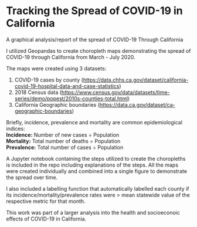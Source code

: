 # Tracking the Spread of COVID-19 in California

A graphical analysis/report of the spread of COVID-19 Through California

I utilized Geopandas to create choropleth maps demonstrating the spread of COVID-19 through California from March - July 2020. 

The maps were created using 3 datasets:
1. COVID-19 cases by county (https://data.chhs.ca.gov/dataset/california-covid-19-hospital-data-and-case-statistics)
2. 2018 Census data (https://www.census.gov/data/datasets/time-series/demo/popest/2010s-counties-total.html)
3. California Geographic boundaries (https://data.ca.gov/dataset/ca-geographic-boundaries)

Briefly, incidence, prevalence and mortality are common epidemiological indices: <br/>
**Incidence:** Number of new cases ÷ Population <br/> 
**Mortality:** Total number of deaths ÷ Population <br/>
**Prevalence:** Total number of cases ÷ Population <br/>

A Jupyter notebook containing the steps utilized to create the choropleths is included in the repo including explanations of the steps. All the maps were created individually and combined into a single figure to demonstrate the spread over time.  

I also included a labelling function that automatically labelled each county if its incidence/mortality/prevalence rates were > mean statewide value of the respective metric for that month. 

This work was part of a larger analysis into the health and socioeconoic effects of COVID-19 in California. 

